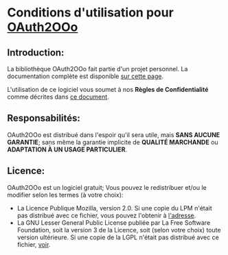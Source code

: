 # Conditions d'utilisation pour [OAuth2OOo](https://github.com/prrvchr/OAuth2OOo)

## Introduction:

La bibliothèque OAuth2OOo fait partie d'un projet personnel.
La documentation complète est disponible [sur cette page](https://prrvchr.github.io/OAuth2OOo).

L'utilisation de ce logiciel vous soumet à nos **Règles de Confidentialité** comme décrites dans [ce document](https://prrvchr.github.io/OAuth2OOo/OAuth2OOo/registration/PrivacyPolicy_fr).

## Responsabilités:

OAuth2OOo est distribué dans l'espoir qu'il sera utile, mais **SANS AUCUNE GARANTIE**; sans même la garantie implicite de **QUALITÉ MARCHANDE** ou **ADAPTATION À UN USAGE PARTICULIER**.

## Licence:

OAuth2OOo est un logiciel gratuit; Vous pouvez le redistribuer et/ou le modifier selon les termes (à votre choix):

- La Licence Publique Mozilla, version 2.0. Si une copie du LPM n'était pas distribué avec ce fichier, vous pouvez l'obtenir à [l'adresse](http://mozilla.org/MPL/2.0/).
- La GNU Lesser General Public License publiée par La Free Software Foundation, soit la version 3 de la Licence, soit (selon votre choix) toute version ultérieure. Si une copie de la LGPL n'était pas distribué avec ce fichier, [voir](http://www.gnu.org/licenses/).
